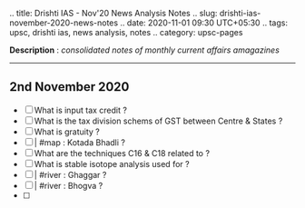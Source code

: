 .. title: Drishti IAS - Nov'20 News Analysis Notes
.. slug: drishti-ias-november-2020-news-notes
.. date: 2020-11-01 09:30 UTC+05:30
.. tags: upsc, drishti ias, news analysis, notes
.. category: upsc-pages

**Description** : *consolidated notes of monthly current affairs amagazines*

***
<!-- TEASER_END -->

## 2nd November 2020
- [ ] What is input tax credit ?
- [ ] What is the tax division schems of GST between Centre & States ?
- [ ] What is gratuity ? 
- [ ] | #map : Kotada Bhadli ? 
- [ ] What are the techniques C16 & C18 related to ?
- [ ] What is stable isotope analysis used for ? 
- [ ] | #river : Ghaggar ? 
- [ ] | #river : Bhogva ? 
- [ ] 